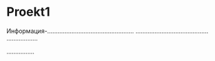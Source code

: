 # Proekt1
Информация-..................................................
..........................................
..................









................
